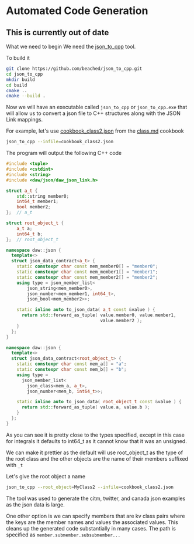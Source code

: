 # Automated Code Generation

## This is currently out of date

What we need to begin
We need the [json_to_cpp](https://github.com/beached/json_to_cpp) tool. 

To build it
```bash
git clone https://github.com/beached/json_to_cpp.git
cd json_to_cpp
mkdir build
cd build
cmake ..
cmake --build . 
```

Now we will have an executable called `json_to_cpp` or `json_to_cpp.exe` that will allow us to convert a json file to C++ structures along with the JSON Link mappings.

For example, let's use [cookbook_class2.json](../test_data/cookbook_class2.json) from the [class.md](class.md) cookbook

```bash
json_to_cpp --infile=cookbook_class2.json
```

The program will output the following C++ code
```c++
#include <tuple>
#include <cstdint>
#include <string>
#include <daw/json/daw_json_link.h>

struct a_t {
	std::string member0;
	int64_t member1;
	bool member2;
};	// a_t

struct root_object_t {
	a_t a;
	int64_t b;
};	// root_object_t

namespace daw::json {
  template<>
  struct json_data_contract<a_t> {
    static constexpr char const mem_member0[] = "member0";
    static constexpr char const mem_member1[] = "member1";
    static constexpr char const mem_member2[] = "member2";
    using type = json_member_list<
        json_string<mem_member0>,
        json_number<mem_member1, int64_t>,
        json_bool<mem_member2>>;

    static inline auto to_json_data( a_t const &value ) {
      return std::forward_as_tuple( value.member0, value.member1,
                                    value.member2 );
    }
  };
}

namespace daw::json {
  template<>
  struct json_data_contract<root_object_t> {
  	static constexpr char const mem_a[] = "a";
  	static constexpr char const mem_b[] = "b";
  	using type =
  	  json_member_list<
  	    json_class<mem_a, a_t>, 
  	    json_number<mem_b, int64_t>>;

  	static inline auto to_json_data( root_object_t const &value ) {
  	  return std::forward_as_tuple( value.a, value.b );
  	}
  };
}
```

As you can see it is pretty close to the types specified, except in this case for integrals it defaults to int64_t as it cannot know that it was an unsigned.

We can make it prettier as the default will use root_object_t as the type of the root class and the other objects are the name of their members suffixed with `_t`

Let's give the root object a name
```bash
json_to_cpp --root_object=MyClass2 --infile=cookbook_class2.json
```

The tool was used to generate the citm, twitter, and canada json examples as the json data is large.

One other option is we can specify members that are kv class pairs where the keys are the member names and values the associated values.  This cleans up the generated code substantially in many cases.  The path is specified as `member.submember.subsubmember...`
 

